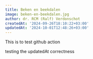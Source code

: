 ```yaml
---
title: Beken en beekdalen
image: beken-en-beekdalen.jpg
author: dr. RCM (Ralf) Verdonschot
createdAt: '2024-09-26T18:10:22+03:00'
updatedAt: '2024-10-01T12:48:26+03:00'
---
```



This is to test github action

testing the updatedAt correctness
